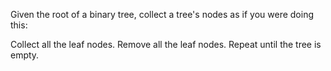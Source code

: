 Given the root of a binary tree, collect a tree's nodes as if you were doing this:

Collect all the leaf nodes.
Remove all the leaf nodes.
Repeat until the tree is empty.

